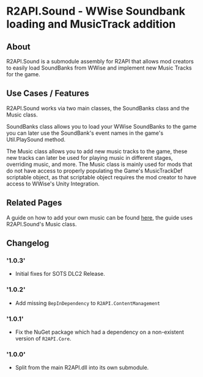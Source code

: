 # R2API.Sound - WWise Soundbank loading and MusicTrack addition

## About

R2API.Sound is a submodule assembly for R2API that allows mod creators to easily load SoundBanks from WWise and implement new Music Tracks for the game.

## Use Cases / Features

R2API.Sound works via two main classes, the SoundBanks class and the Music class.

SoundBanks class allows you to load your WWise SoundBanks to the game you can later use the SoundBank's event names in the game's Util.PlaySound method.

The Music class allows you to add new music tracks to the game, these new tracks can later be used for playing music in different stages, overriding music, and more.
The Music class is mainly used for mods that do not have access to properly populating the Game's MusicTrackDef scriptable object, as that scriptable object requires the mod creator to have access to WWise's Unity Integration.

## Related Pages

A guide on how to add your own music can be found [here](https://risk-of-thunder.github.io/R2Wiki/Mod-Creation/MorrisAssets.Sounds/WWise/Custom-Music/), the guide uses R2API.Sound's Music class.

## Changelog

### '1.0.3'
* Initial fixes for SOTS DLC2 Release.

### '1.0.2'
* Add missing `BepInDependency` to `R2API.ContentManagement`

### '1.0.1'
* Fix the NuGet package which had a dependency on a non-existent version of `R2API.Core`.

### '1.0.0'
* Split from the main R2API.dll into its own submodule.
